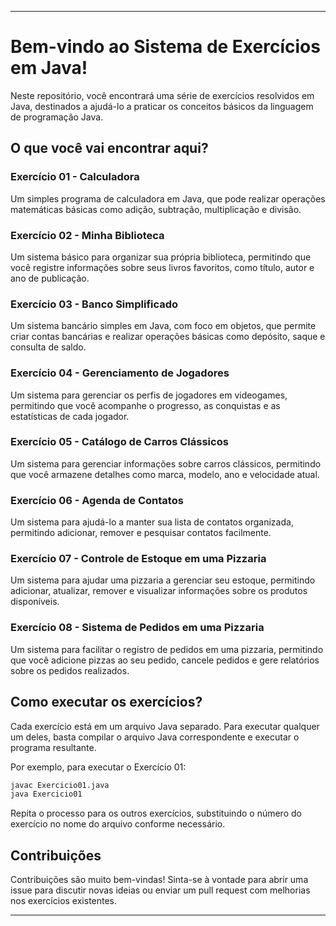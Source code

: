 
---

# Bem-vindo ao Sistema de Exercícios em Java!

Neste repositório, você encontrará uma série de exercícios resolvidos em Java, destinados a ajudá-lo a praticar os conceitos básicos da linguagem de programação Java.

## O que você vai encontrar aqui?

### Exercício 01 - Calculadora

Um simples programa de calculadora em Java, que pode realizar operações matemáticas básicas como adição, subtração, multiplicação e divisão.

### Exercício 02 - Minha Biblioteca

Um sistema básico para organizar sua própria biblioteca, permitindo que você registre informações sobre seus livros favoritos, como título, autor e ano de publicação.

### Exercício 03 - Banco Simplificado

Um sistema bancário simples em Java, com foco em objetos, que permite criar contas bancárias e realizar operações básicas como depósito, saque e consulta de saldo.

### Exercício 04 - Gerenciamento de Jogadores

Um sistema para gerenciar os perfis de jogadores em videogames, permitindo que você acompanhe o progresso, as conquistas e as estatísticas de cada jogador.

### Exercício 05 - Catálogo de Carros Clássicos

Um sistema para gerenciar informações sobre carros clássicos, permitindo que você armazene detalhes como marca, modelo, ano e velocidade atual.

### Exercício 06 - Agenda de Contatos

Um sistema para ajudá-lo a manter sua lista de contatos organizada, permitindo adicionar, remover e pesquisar contatos facilmente.

### Exercício 07 - Controle de Estoque em uma Pizzaria

Um sistema para ajudar uma pizzaria a gerenciar seu estoque, permitindo adicionar, atualizar, remover e visualizar informações sobre os produtos disponíveis.

### Exercício 08 - Sistema de Pedidos em uma Pizzaria

Um sistema para facilitar o registro de pedidos em uma pizzaria, permitindo que você adicione pizzas ao seu pedido, cancele pedidos e gere relatórios sobre os pedidos realizados.

## Como executar os exercícios?

Cada exercício está em um arquivo Java separado. Para executar qualquer um deles, basta compilar o arquivo Java correspondente e executar o programa resultante. 

Por exemplo, para executar o Exercício 01:

```bash
javac Exercicio01.java
java Exercicio01
```

Repita o processo para os outros exercícios, substituindo o número do exercício no nome do arquivo conforme necessário.

## Contribuições

Contribuições são muito bem-vindas! Sinta-se à vontade para abrir uma issue para discutir novas ideias ou enviar um pull request com melhorias nos exercícios existentes.

---
